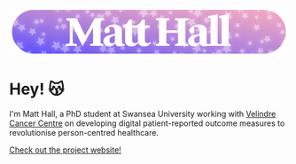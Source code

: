![Matt Hall](img/matthall_header_wide.png)

# Hey! 😽

I'm Matt Hall, a PhD student at Swansea University working with [Velindre Cancer Centre](https://velindre.nhs.wales) on developing digital patient-reported outcome measures to revolutionise person-centred healthcare.

[Check out the project website!](https://pch.wales/)
